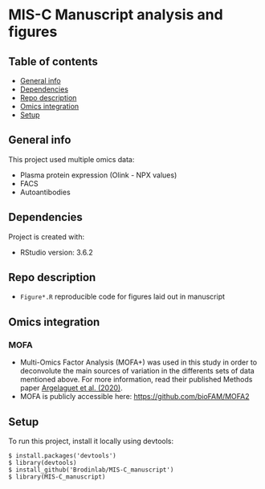 # MIS-C Manuscript analysis and figures

## Table of contents
* [General info](#general-info)
* [Dependencies](#dependencies)
* [Repo description](#repo-description)
* [Omics integration](#omics-integration)
* [Setup](#setup)

## General info
This project used multiple omics data:
- Plasma protein expression (Olink - NPX values)
- FACS
- Autoantibodies
	
## Dependencies
Project is created with:
* RStudio version: 3.6.2

## Repo description
- ```Figure*.R``` reproducible code for figures laid out in manuscript

## Omics integration
### MOFA
- Multi-Omics Factor Analysis (MOFA+) was used in this study in order to deconvolute the main sources of variation in the differents sets of data mentioned above. For more information, read their published Methods paper [Argelaguet et al. (2020)](https://genomebiology.biomedcentral.com/articles/10.1186/s13059-020-02015-1). 
- MOFA is publicly accessible here: https://github.com/bioFAM/MOFA2

## Setup
To run this project, install it locally using devtools:

```
$ install.packages('devtools')
$ library(devtools)
$ install_github('Brodinlab/MIS-C_manuscript')
$ library(MIS-C_manuscript)
```
